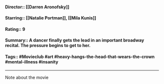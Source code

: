 #### Director:: [[Darren Aronofsky]]
#### Starring:: [[Natalie Portman]], [[Mila Kunis]]
#### Rating:: 9
#### Summary:: A dancer finally gets the lead in an important broadway recital. The pressure begins to get to her.
#### Tags:: #Movieclub #art #heavy-hangs-the-head-that-wears-the-crown #mental-illness #insanity 

---
Note about the movie